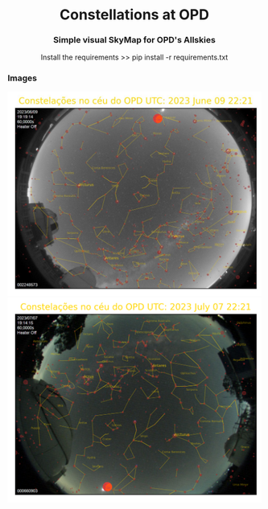 <h1 align="center">Constellations at OPD</h1>
<h3 align="center">Simple visual SkyMap for OPD's Allskies</h3>

<p align="center">Install the requirements >> pip install -r requirements.txt</p>

### Images
<img src="images\skymap.jpg" alt="skymap">
<img src="images\allsky340c.png" alt="skymap">


